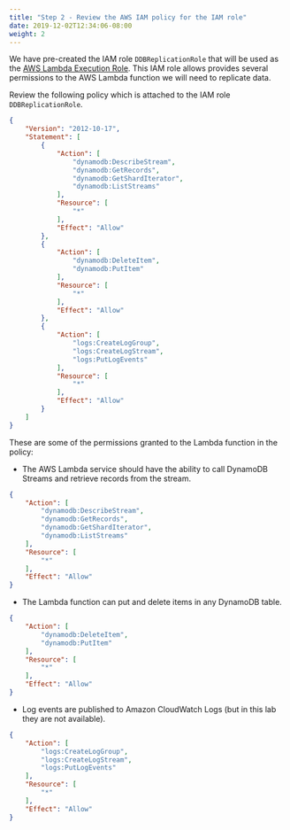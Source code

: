 ```yaml
---
title: "Step 2 - Review the AWS IAM policy for the IAM role"
date: 2019-12-02T12:34:06-08:00
weight: 2
---
```



We have pre-created the IAM role `DDBReplicationRole` that will be used as the [AWS Lambda Execution Role](https://docs.aws.amazon.com/lambda/latest/dg/lambda-intro-execution-role.html). This IAM role allows provides several permissions to the AWS Lambda function we will need to replicate data.

Review the following policy which is attached to the IAM role `DDBReplicationRole`.
```json
{
    "Version": "2012-10-17",
    "Statement": [
        {
            "Action": [
                "dynamodb:DescribeStream",
                "dynamodb:GetRecords",
                "dynamodb:GetShardIterator",
                "dynamodb:ListStreams"
            ],
            "Resource": [
                "*"
            ],
            "Effect": "Allow"
        },
        {
            "Action": [
                "dynamodb:DeleteItem",
                "dynamodb:PutItem"
            ],
            "Resource": [
                "*"
            ],
            "Effect": "Allow"
        },
        {
            "Action": [
                "logs:CreateLogGroup",
                "logs:CreateLogStream",
                "logs:PutLogEvents"
            ],
            "Resource": [
                "*"
            ],
            "Effect": "Allow"
        }
    ]
}
```

These are some of the permissions granted to the Lambda function in the policy:

-  The AWS Lambda service should have the ability to call DynamoDB Streams and retrieve records from the stream.
```json
{
    "Action": [
        "dynamodb:DescribeStream",
        "dynamodb:GetRecords",
        "dynamodb:GetShardIterator",
        "dynamodb:ListStreams"
    ],
    "Resource": [
        "*"
    ],
    "Effect": "Allow"
}
```

- The Lambda function can put and delete items in any DynamoDB table.
```json
{
    "Action": [
        "dynamodb:DeleteItem",
        "dynamodb:PutItem"
    ],
    "Resource": [
        "*"
    ],
    "Effect": "Allow"
}
```
- Log events are published to Amazon CloudWatch Logs (but in this lab they are not available).
```json
{
    "Action": [
        "logs:CreateLogGroup",
        "logs:CreateLogStream",
        "logs:PutLogEvents"
    ],
    "Resource": [
        "*"
    ],
    "Effect": "Allow"
}
```
